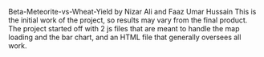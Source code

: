 Beta-Meteorite-vs-Wheat-Yield by Nizar Ali and Faaz Umar Hussain
This is the initial work of the project, so results may vary from the final product. The project started off with 2 js files that are meant to handle the map loading and the bar chart, and an HTML file that generally oversees all work. 
